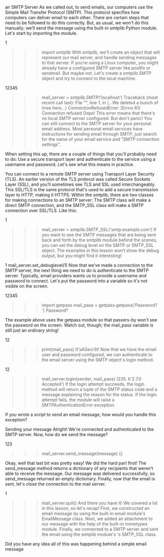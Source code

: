 an SMTP Server
As we called out, to send emails, our computers use the Simple Mail Transfer Protocol (SMTP). This protocol specifies how computers can deliver email to each other. There are certain steps that need to be followed to do this correctly. But, as usual, we won't do this manually; we’ll send the message using the built-in smtplib Python module. Let's start by importing the module.

1
>>> import smtplib
With smtplib, we'll create an object that will represent our mail server, and handle sending messages to that server. If you’re using a Linux computer, you might already have a configured SMTP server like postfix or sendmail. But maybe not. Let's create a smtplib.SMTP object and try to connect to the local machine.

12345
>>> mail_server = smtplib.SMTP('localhost')
Traceback (most recent call last):
  File "<stdin>", line 1, in <module>
  (...We deleted a bunch of lines here...)
ConnectionRefusedError: [Errno 61] Connection refused
Oops! This error means that there's no local SMTP server configured. But don't panic! You can still connect to the SMTP server for your personal email address. Most personal email services have instructions for sending email through SMTP; just search for the name of your email service and "SMTP connection settings".

When setting this up, there are a couple of things that you'll probably need to do: Use a secure transport layer and authenticate to the service using a username and password. Let's see what this means in practice.

You can connect to a remote SMTP server using Transport Layer Security (TLS). An earlier version of the TLS protocol was called Secure Sockets Layer (SSL), and you’ll sometimes see TLS and SSL used interchangeably. This SSL/TLS is the same protocol that's used to add a secure transmission layer to HTTP, making it HTTPS. Within the smtplib, there are two classes for making connections to an SMTP server: The SMTP class will make a direct SMTP connection, and the SMTP_SSL class will make a SMTP connection over SSL/TLS. Like this:

1
>>> mail_server = smtplib.SMTP_SSL('smtp.example.com')
If you want to see the SMTP messages that are being sent back and forth by the smtplib module behind the scenes, you can set the debug level on the SMTP or SMTP_SSL object. The examples in this lesson won’t show the debug output, but you might find it interesting!

1
mail_server.set_debuglevel(1)
Now that we’ve made a connection to the SMTP server, the next thing we need to do is authenticate to the SMTP server. Typically, email providers wants us to provide a username and password to connect. Let's put the password into a variable so it's not visible on the screen.

12345
>>> import getpass
>>> mail_pass = getpass.getpass('Password? ')
Password?
>>>

The example above uses the getpass module so that passers-by won't see the password on the screen. Watch out, though; the mail_pass variable is still just an ordinary string!

12
>>> print(mail_pass)
It'sASecr3t!
Now that we have the email user and password configured, we can authenticate to the email server using the SMTP object's login method.

12
>>> mail_server.login(sender, mail_pass)
(235, b'2.7.0 Accepted')
If the login attempt succeeds, the login method will return a tuple of the SMTP status code and a message explaining the reason for the status. If the login attempt fails, the module will raise a SMTPAuthenticationError exception.

If you wrote a script to send an email message, how would you handle this exception?

Sending your message
Alright! We're connected and authenticated to the SMTP server. Now, how do we send the message?

123
>>> mail_server.send_message(message)
{}

Okay, well that last bit was pretty easy! We did the hard part first! The send_message method returns a dictionary of any recipients that weren’t able to receive the message. Our message was delivered successfully, so send_message returned an empty dictionary. Finally, now that the email is sent, let's close the connection to the mail server.

1
>>> mail_server.quit()
And there you have it! We covered a lot in this lesson, so let's recap! First, we constructed an email message by using the built-in email module's EmailMessage class. Next, we added an attachment to our message with the help of the built-in mimetypes module. Finally, we connected to a SMTP server and sent the email using the smtplib module's 's SMTP_SSL class.

Did you have any idea all of this was happening behind a simple email message
